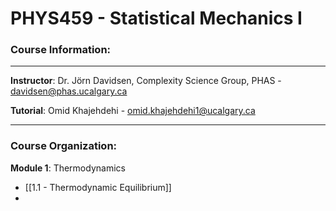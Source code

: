 # PHYS459 - Statistical Mechanics I
### Course Information:
***

**Instructor**: Dr. Jörn Davidsen, Complexity Science Group, PHAS - davidsen@phas.ucalgary.ca

**Tutorial**: Omid Khajehdehi - omid.khajehdehi1@ucalgary.ca

***

### Course Organization:

**Module 1**: Thermodynamics
- [[1.1 - Thermodynamic Equilibrium]]
- 